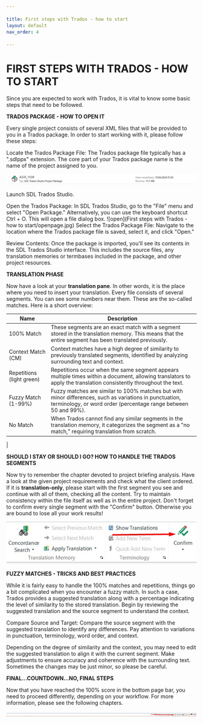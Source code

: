 ```yaml
---

title: First steps with Trados - how to start
layout: default
nav_order: 4

---
```

FIRST STEPS WITH TRADOS - HOW TO START
===============

Since you are expected to work with Trados, it is vital to know some basic steps that need to be followed.

**TRADOS PACKAGE - HOW TO OPEN IT**

Every single project consists of several XML files that will be provided to you in a Trados package. In order to start working with it, please follow these steps:

Locate the Trados Package File: The Trados package file typically has a ".sdlppx" extension. The core part of your Trados package name is the name of the project assigned to you.

![Trados](Tradospackage.jpg)

Launch SDL Trados Studio.

Open the Trados Package: In SDL Trados Studio, go to the "File" menu and select "Open Package." Alternatively, you can use the keyboard shortcut Ctrl + O. This will open a file dialog box.
![open](First steps with Trados - how to start/openpage.jpg)
Select the Trados Package File: Navigate to the location where the Trados package file is saved, select it, and click "Open."

Review Contents: Once the package is imported, you'll see its contents in the SDL Trados Studio interface. This includes the source files, any translation memories or termbases included in the package, and other project resources.

**TRANSLATION PHASE**

Now have a look at your **translation pane**. In other words, it is the place where you need to insert your translation. Every file consists of several segments. You can see some numbers near them. 
These are the so-called matches. Here is a short overview:

| Name            | Description                                                                                                                                                      |
|-----------------|------------------------------------------------------------------------------------------------------------------------------------------------------------------|
| 100% Match      | These segments are an exact match with a segment stored in the translation memory. This means that the entire segment has been translated previously.             |
| Context Match (CM)   | Context matches have a high degree of similarity to previously translated segments, identified by analyzing surrounding text and context.                          |
| Repetitions (light green)     | Repetitions occur when the same segment appears multiple times within a document, allowing translators to apply the translation consistently throughout the text. |
| Fuzzy Match (1-99%)     | Fuzzy matches are similar to 100% matches but with minor differences, such as variations in punctuation, terminology, or word order (percentage range between 50 and 99%).                             |
| No Match        | When Trados cannot find any similar segments in the translation memory, it categorizes the segment as a "no match," requiring translation from scratch.     
|

**SHOULD I STAY OR SHOULD I GO? HOW TO HANDLE THE TRADOS SEGMENTS**

Now try to remember the chapter devoted to project briefing analysis. Have a look at the given project requirements and check what the client ordered. If it is **translation-only**, please start with the first segment you see
and continue with all of them, checking all the content. Try to maintain consistency within the file itself as well as in the entire project. Don't forget to confirm every single segment with the "Confirm" button. Otherwise you are bound
to lose all your work results!

![confirm](confirm.jpg)

**FUZZY MATCHES - TRICKS AND BEST PRACTICES**

While it is fairly easy to handle the 100% matches and repetitions, things go a bit complicated when you encounter a fuzzy match. In such a case, Trados provides a suggested translation along with a percentage indicating the level of similarity to the stored translation. Begin by reviewing the suggested translation and the source segment to understand the context.

Compare Source and Target: Compare the source segment with the suggested translation to identify any differences. Pay attention to variations in punctuation, terminology, word order, and context.

Depending on the degree of similarity and the context, you may need to edit the suggested translation to align it with the current segment. Make adjustments to ensure accuracy and coherence with the surrounding text. Sometimes the changes may be just minor, so please be careful.

**FINAL...COUNTDOWN...NO, FINAL STEPS**

Now that you have reached the 100% score in the bottom page bar, you need to proceed differently, depending on your workflow. For more information, please see the following chapters.

![progressbar](progress_bar.jpg)
